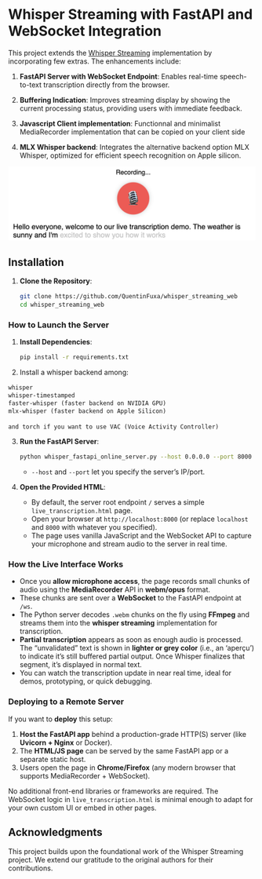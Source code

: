 # Whisper Streaming with FastAPI and WebSocket Integration

This project extends the [Whisper Streaming](https://github.com/ufal/whisper_streaming) implementation by incorporating few extras. The enhancements include:

1. **FastAPI Server with WebSocket Endpoint**: Enables real-time speech-to-text transcription directly from the browser.

2. **Buffering Indication**: Improves streaming display by showing the current processing status, providing users with immediate feedback.

3. **Javascript Client implementation**: Functionnal and minimalist MediaRecorder implementation that can be copied on your client side

4. **MLX Whisper backend**: Integrates the alternative backend option MLX Whisper, optimized for efficient speech recognition on Apple silicon.

![Demo Screenshot](src/demo.png)


## Installation

1. **Clone the Repository**:

   ```bash
   git clone https://github.com/QuentinFuxa/whisper_streaming_web
   cd whisper_streaming_web
   ```


### How to Launch the Server

1. **Install Dependencies**:

    ```bash
    pip install -r requirements.txt
    ```
2. Install a whisper backend among:

 ```
whisper
whisper-timestamped
faster-whisper (faster backend on NVIDIA GPU)
mlx-whisper (faster backend on Apple Silicon)

and torch if you want to use VAC (Voice Activity Controller)
```


3. **Run the FastAPI Server**:

    ```bash
    python whisper_fastapi_online_server.py --host 0.0.0.0 --port 8000
    ```

    - `--host` and `--port` let you specify the server’s IP/port.  

4. **Open the Provided HTML**:

    - By default, the server root endpoint `/` serves a simple `live_transcription.html` page.  
    - Open your browser at `http://localhost:8000` (or replace `localhost` and `8000` with whatever you specified).  
    - The page uses vanilla JavaScript and the WebSocket API to capture your microphone and stream audio to the server in real time.

### How the Live Interface Works

- Once you **allow microphone access**, the page records small chunks of audio using the **MediaRecorder** API in **webm/opus** format.  
- These chunks are sent over a **WebSocket** to the FastAPI endpoint at `/ws`.  
- The Python server decodes `.webm` chunks on the fly using **FFmpeg** and streams them into the **whisper streaming** implementation for transcription.  
- **Partial transcription** appears as soon as enough audio is processed. The “unvalidated” text is shown in **lighter or grey color** (i.e., an ‘aperçu’) to indicate it’s still buffered partial output. Once Whisper finalizes that segment, it’s displayed in normal text.  
- You can watch the transcription update in near real time, ideal for demos, prototyping, or quick debugging.

### Deploying to a Remote Server

If you want to **deploy** this setup:

1. **Host the FastAPI app** behind a production-grade HTTP(S) server (like **Uvicorn + Nginx** or Docker).  
2. The **HTML/JS page** can be served by the same FastAPI app or a separate static host.  
3. Users open the page in **Chrome/Firefox** (any modern browser that supports MediaRecorder + WebSocket).  

No additional front-end libraries or frameworks are required. The WebSocket logic in `live_transcription.html` is minimal enough to adapt for your own custom UI or embed in other pages.

## Acknowledgments

This project builds upon the foundational work of the Whisper Streaming project. We extend our gratitude to the original authors for their contributions.

